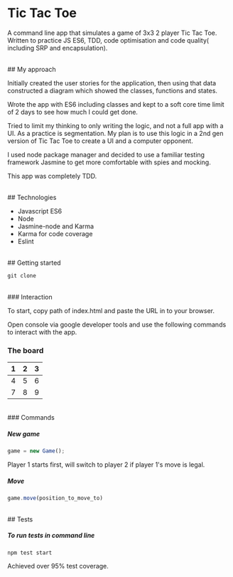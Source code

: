 # Tic Tac Toe

A command line app that simulates a game of 3x3 2 player Tic Tac Toe. Written to practice JS ES6, TDD, code optimisation and code quality( including SRP and encapsulation).

<br>
## My approach

Initially created the user stories for the application, then using that data constructed a diagram which showed the classes, functions and states.

Wrote the app with ES6 including classes and kept to a soft core time limit of 2 days to see how much I could get done.

Tried to limit my thinking to only writing the logic, and not a full app with a UI. As a practice is segmentation. My plan is to use this logic in a 2nd gen version of Tic Tac Toe to create a UI and a computer opponent.

I used node package manager and decided to use a familiar testing framework Jasmine to get more comfortable with spies and mocking.

This app was completely TDD.

<br>
## Technologies

* Javascript ES6
* Node
* Jasmine-node and Karma
* Karma for code coverage
* Eslint

<br>
## Getting started

```javascript
git clone
```
<br>
### Interaction

To start, copy path of index.html and paste the URL in to your browser.

Open console via google developer tools and use the following commands to interact with the app.

### The board

1  | 2 | 3
---|---|---
4  | 5 | 6
7  | 8 | 9
<br>
### Commands

##### New game

```javascript
game = new Game();
```

Player 1 starts first, will switch to player 2 if player 1's move is legal.
</br>

##### Move

```javascript
game.move(position_to_move_to)
```
<br>
## Tests

##### To run tests in command line

```
npm test start
```
Achieved over 95% test coverage.
